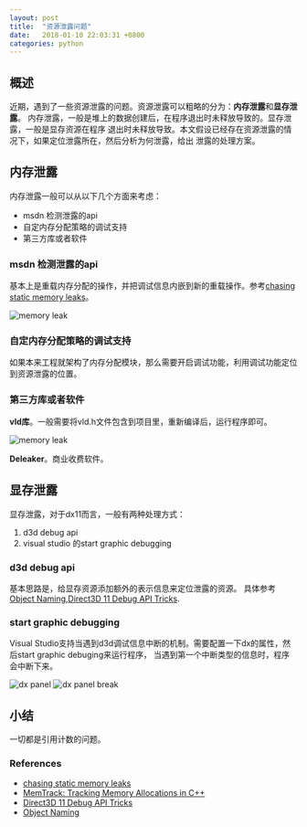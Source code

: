 ```yaml
---
layout: post
title:  "资源泄露问题"
date:   2018-01-10 22:03:31 +0800
categories: python
---
```


## 概述 ##

近期，遇到了一些资源泄露的问题。资源泄露可以粗略的分为：**内存泄露**和**显存泄露**。
内存泄露，一般是堆上的数据创建后，在程序退出时未释放导致的。显存泄露，一般是显存资源在程序
退出时未释放导致。本文假设已经存在资源泄露的情况下，如果定位泄露所在，然后分析为何泄露，给出
泄露的处理方案。

## 内存泄露 ##

内存泄露一般可以从以下几个方面来考虑：
* msdn 检测泄露的api
* 自定内存分配策略的调试支持
* 第三方库或者软件

### msdn 检测泄露的api ###

基本上是重载内存分配的操作，并把调试信息内嵌到新的重载操作。参考[chasing static memory leaks]。

![memory leak]({{"/assets/images/memory_leak/mem-leak-output.jpg"|relative_url}} "memory leak")

### 自定内存分配策略的调试支持 ###

如果本来工程就架构了内存分配模块，那么需要开启调试功能，利用调试功能定位到资源泄露的位置。

### 第三方库或者软件 ###

**vld库**。一般需要将vld.h文件包含到项目里，重新编译后，运行程序即可。

![memory leak]({{"/assets/images/memory_leak/vld_output.jpg"|relative_url}} "memory leak")

**Deleaker**。商业收费软件。

## 显存泄露 ##

显存泄露，对于dx11而言，一般有两种处理方式：
1. d3d debug api
2. visual studio 的start graphic debugging

### d3d debug api ###

基本思路是，给显存资源添加额外的表示信息来定位泄露的资源。
具体参考[Object Naming],[Direct3D 11 Debug API Tricks].

### start graphic debugging ###

Visual Studio支持当遇到d3d调试信息中断的机制。需要配置一下dx的属性，然后start graphic debuging来运行程序，
当遇到第一个中断类型的信息时，程序会中断下来。


![dx panel]({{"/assets/images/memory_leak/dx-panel.jpg"|relative_url}} "dx panel")
![dx panel break]({{"/assets/images/memory_leak/dx-panel-break.jpg"|relative_url}} "dx panel break")

## 小结 ##

一切都是引用计数的问题。

### References ###

* [chasing static memory leaks](http://blogs.microsoft.co.il/dinazil/2014/11/14/chasing-static-memory-leaks/)
* [MemTrack: Tracking Memory Allocations in C++](http://www.almostinfinite.com/memtrack.html)
* [Direct3D 11 Debug API Tricks](http://seanmiddleditch.com/direct3d-11-debug-api-tricks/)
* [Object Naming](https://blogs.msdn.microsoft.com/chuckw/2010/04/15/object-naming/)

[chasing static memory leaks]:http://blogs.microsoft.co.il/dinazil/2014/11/14/chasing-static-memory-leaks/
[Direct3D 11 Debug API Tricks]:http://seanmiddleditch.com/direct3d-11-debug-api-tricks/
[Object Naming]:https://blogs.msdn.microsoft.com/chuckw/2010/04/15/object-naming/